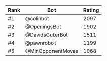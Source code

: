 Rank|Bot|Rating
---|---|---
#1|@colinbot|2097
#2|@OpeningsBot|1902
#3|@DavidsGuterBot|1511
#4|@pawnrobot|1199
#5|@MinOpponentMoves|1068
